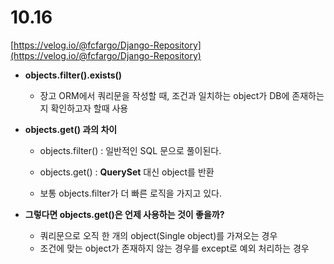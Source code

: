 # 10.16

[https://velog.io/@fcfargo/Django-Repository](https://velog.io/@fcfargo/Django-Repository)

- **objects.filter().exists()**
    - 장고 ORM에서 쿼리문을 작성할 때, 조건과 일치하는 object가 DB에 존재하는지 확인하고자 할때 사용

- **objects.get() 과의 차이**
    - objects.filter() : 일반적인 SQL 문으로 풀이된다.
    - objects.get() : **QuerySet** 대신 object를 반환
    
    - 보통 objects.filter가 더 빠른 로직을 가지고 있다.

- **그렇다면 objects.get()은 언제 사용하는 것이 좋을까?**
    - 쿼리문으로 오직 한 개의 object(Single object)를 가져오는 경우
    - 조건에 맞는 object가 존재하지 않는 경우를 except로 예외 처리하는 경우